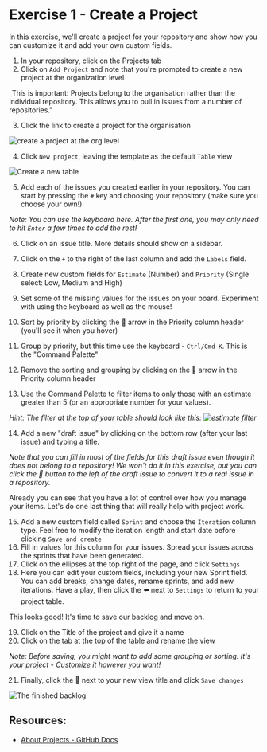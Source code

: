 # Exercise 1 - Create a Project

In this exercise, we'll create a project for your repository and show how you can customize it and add your own custom fields.

1. In your repository, click on the Projects tab
2. Click on `Add Project` and note that you're prompted to create a new project at the organization level

_This is important: Projects belong to the organisation rather than the individual repository. This allows you to pull in issues from a number of repositories."

3. Click the link to create a project for the organisation

![create a project at the org level](../../images/go-to-org-create-project.png)

4. Click `New project`, leaving the template as the default `Table` view

![Create a new table](../../images/project-default-template.png)

5. Add each of the issues you created earlier in your repository. You can start by pressing the `#` key and choosing your repository (make sure you choose your own!)

_Note: You can use the keyboard here. After the first one, you may only need to hit `Enter` a few times to add the rest!_

6. Click on an issue title. More details should show on a sidebar.
7. Click on the `+` to the right of the last column and add the `Labels` field.
8. Create new custom fields for `Estimate` (Number) and `Priority` (Single select: Low, Medium and High)
9. Set some of the missing values for the issues on your board. Experiment with using the keyboard as well as the mouse!

10. Sort by priority by clicking the 🔻 arrow in the Priority column header (you'll see it when you hover)
11. Group by priority, but this time use the keyboard - `Ctrl/Cmd-K`. This is the "Command Palette"
12. Remove the sorting and grouping by clicking on the 🔻 arrow in the Priority column header
13. Use the Command Palette to filter items to only those with an estimate greater than 5 (or an appropriate number for your values).

_Hint: The filter at the top of your table should look like this: ![estimate filter](../../images/estimate-filter.png)_

14. Add a new "draft issue" by clicking on the bottom row (after your last issue) and typing a title.

_Note that you can fill in most of the fields for this draft issue even though it does not belong to a repository! We won't do it in this exercise, but you can click the 🔻 button to the left of the draft issue to convert it to a real issue in a repository._

Already you can see that you have a lot of control over how you manage your items. Let's do one last thing that will really help with project work.

15. Add a new custom field called `Sprint` and choose the `Iteration` column type. Feel free to modify the iteration length and start date before clicking `Save and create`
16. Fill in values for this column for your issues. Spread your issues across the sprints that have been generated.
17. Click on the ellipses at the top right of the page, and click `Settings`
18. Here you can edit your custom fields, including your new Sprint field. You can add breaks, change dates, rename sprints, and add new iterations. Have a play, then click the ⬅️ next to `Settings` to return to your project table.

This looks good! It's time to save our backlog and move on.

19. Click on the Title of the project and give it a name
20. Click on the tab at the top of the table and rename the view

_Note: Before saving, you might want to add some grouping or sorting. It's your project - Customize it however you want!_

21. Finally, click the 🔻 next to your new view title and click `Save changes`

![The finished backlog](../../images/backlog-view.png)

## Resources:
- [About Projects - GitHub Docs](https://docs.github.com/en/issues/trying-out-the-new-projects-experience/about-projects)
